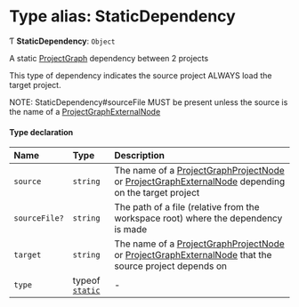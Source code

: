 # Type alias: StaticDependency

Ƭ **StaticDependency**: `Object`

A static [ProjectGraph](/reference/core-api/devkit/documents/ProjectGraph) dependency between 2 projects

This type of dependency indicates the source project ALWAYS load the target project.

NOTE: StaticDependency#sourceFile MUST be present unless the source is the name of a [ProjectGraphExternalNode](/reference/core-api/devkit/documents/ProjectGraphExternalNode)

#### Type declaration

| Name          | Type                                                                          | Description                                                                                                                                                                                                                           |
| :------------ | :---------------------------------------------------------------------------- | :------------------------------------------------------------------------------------------------------------------------------------------------------------------------------------------------------------------------------------ |
| `source`      | `string`                                                                      | The name of a [ProjectGraphProjectNode](/reference/core-api/devkit/documents/ProjectGraphProjectNode) or [ProjectGraphExternalNode](/reference/core-api/devkit/documents/ProjectGraphExternalNode) depending on the target project    |
| `sourceFile?` | `string`                                                                      | The path of a file (relative from the workspace root) where the dependency is made                                                                                                                                                    |
| `target`      | `string`                                                                      | The name of a [ProjectGraphProjectNode](/reference/core-api/devkit/documents/ProjectGraphProjectNode) or [ProjectGraphExternalNode](/reference/core-api/devkit/documents/ProjectGraphExternalNode) that the source project depends on |
| `type`        | typeof [`static`](/reference/core-api/devkit/documents/DependencyType#static) | -                                                                                                                                                                                                                                     |
